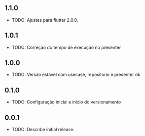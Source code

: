 ## 1.1.0

* TODO: Ajustes para flutter 2.0.0.

## 1.0.1

* TODO: Correção do tempo de execução no presenter

## 1.0.0

* TODO: Versão estável com usecase, repositorio e presenter ok

## 0.1.0

* TODO: Configuração inicial e inicio do versionamento

## 0.0.1

* TODO: Describe initial release.

